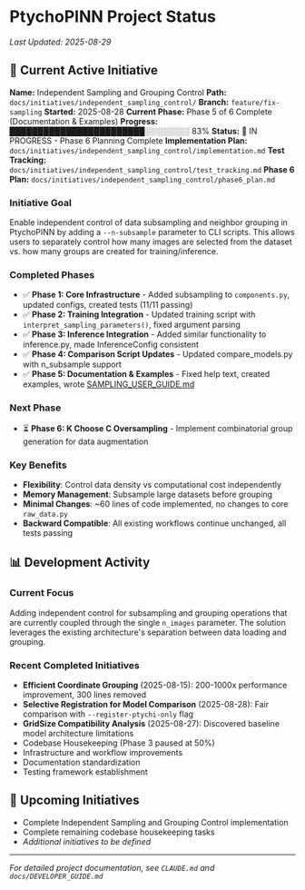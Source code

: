 # PtychoPINN Project Status

*Last Updated: 2025-08-29*

## 📍 Current Active Initiative

**Name:** Independent Sampling and Grouping Control
**Path:** `docs/initiatives/independent_sampling_control/`
**Branch:** `feature/fix-sampling`
**Started:** 2025-08-28
**Current Phase:** Phase 5 of 6 Complete (Documentation & Examples)
**Progress:** ████████████████████████░░░░░░░░ 83% 
**Status:** 🚧 IN PROGRESS - Phase 6 Planning Complete
**Implementation Plan:** `docs/initiatives/independent_sampling_control/implementation.md`
**Test Tracking:** `docs/initiatives/independent_sampling_control/test_tracking.md`
**Phase 6 Plan:** `docs/initiatives/independent_sampling_control/phase6_plan.md`

### Initiative Goal
Enable independent control of data subsampling and neighbor grouping in PtychoPINN by adding a `--n-subsample` parameter to CLI scripts. This allows users to separately control how many images are selected from the dataset vs. how many groups are created for training/inference.

### Completed Phases
- ✅ **Phase 1: Core Infrastructure** - Added subsampling to `components.py`, updated configs, created tests (11/11 passing)
- ✅ **Phase 2: Training Integration** - Updated training script with `interpret_sampling_parameters()`, fixed argument parsing
- ✅ **Phase 3: Inference Integration** - Added similar functionality to inference.py, made InferenceConfig consistent
- ✅ **Phase 4: Comparison Script Updates** - Updated compare_models.py with n_subsample support
- ✅ **Phase 5: Documentation & Examples** - Fixed help text, created examples, wrote [SAMPLING_USER_GUIDE.md](docs/SAMPLING_USER_GUIDE.md)

### Next Phase
- ⏳ **Phase 6: K Choose C Oversampling** - Implement combinatorial group generation for data augmentation

### Key Benefits
- **Flexibility**: Control data density vs computational cost independently
- **Memory Management**: Subsample large datasets before grouping
- **Minimal Changes**: ~60 lines of code implemented, no changes to core `raw_data.py`
- **Backward Compatible**: All existing workflows continue unchanged, all tests passing

## 📊 Development Activity

### Current Focus
Adding independent control for subsampling and grouping operations that are currently coupled through the single `n_images` parameter. The solution leverages the existing architecture's separation between data loading and grouping.

### Recent Completed Initiatives
- **Efficient Coordinate Grouping** (2025-08-15): 200-1000x performance improvement, 300 lines removed
- **Selective Registration for Model Comparison** (2025-08-28): Fair comparison with `--register-ptychi-only` flag
- **GridSize Compatibility Analysis** (2025-08-27): Discovered baseline model architecture limitations
- Codebase Housekeeping (Phase 3 paused at 50%)
- Infrastructure and workflow improvements
- Documentation standardization
- Testing framework establishment

## 🎯 Upcoming Initiatives

- Complete Independent Sampling and Grouping Control implementation
- Complete remaining codebase housekeeping tasks
- *Additional initiatives to be defined*

---

*For detailed project documentation, see `CLAUDE.md` and `docs/DEVELOPER_GUIDE.md`*